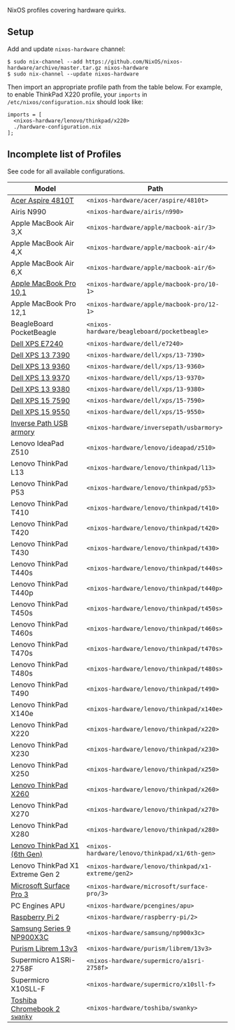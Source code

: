NixOS profiles covering hardware quirks.

## Setup

Add and update `nixos-hardware` channel:

```
$ sudo nix-channel --add https://github.com/NixOS/nixos-hardware/archive/master.tar.gz nixos-hardware
$ sudo nix-channel --update nixos-hardware
```

Then import an appropriate profile path from the table below. For example, to
enable ThinkPad X220 profile, your `imports` in `/etc/nixos/configuration.nix`
should look like:

```
imports = [
  <nixos-hardware/lenovo/thinkpad/x220>
  ./hardware-configuration.nix
];
```

## Incomplete list of Profiles

See code for all available configurations.

| Model                             | Path                                               |
| --------------------------------- | -------------------------------------------------- |
| [Acer Aspire 4810T][]             | `<nixos-hardware/acer/aspire/4810t>`               |
| Airis N990                        | `<nixos-hardware/airis/n990>`                      |
| Apple MacBook Air 3,X             | `<nixos-hardware/apple/macbook-air/3>`             |
| Apple MacBook Air 4,X             | `<nixos-hardware/apple/macbook-air/4>`             |
| Apple MacBook Air 6,X             | `<nixos-hardware/apple/macbook-air/6>`             |
| [Apple MacBook Pro 10,1][]        | `<nixos-hardware/apple/macbook-pro/10-1>`          |
| Apple MacBook Pro 12,1            | `<nixos-hardware/apple/macbook-pro/12-1>`          |
| BeagleBoard PocketBeagle          | `<nixos-hardware/beagleboard/pocketbeagle>`        |
| [Dell XPS E7240][]                | `<nixos-hardware/dell/e7240>`                      |
| [Dell XPS 13 7390][]              | `<nixos-hardware/dell/xps/13-7390>`                |
| [Dell XPS 13 9360][]              | `<nixos-hardware/dell/xps/13-9360>`                |
| [Dell XPS 13 9370][]              | `<nixos-hardware/dell/xps/13-9370>`                |
| [Dell XPS 13 9380][]              | `<nixos-hardware/dell/xps/13-9380>`                |
| [Dell XPS 15 7590][]              | `<nixos-hardware/dell/xps/15-7590>`                |
| [Dell XPS 15 9550][]              | `<nixos-hardware/dell/xps/15-9550>`                |
| [Inverse Path USB armory][]       | `<nixos-hardware/inversepath/usbarmory>`           |
| Lenovo IdeaPad Z510               | `<nixos-hardware/lenovo/ideapad/z510>`             |
| Lenovo ThinkPad L13               | `<nixos-hardware/lenovo/thinkpad/l13>`             |
| Lenovo ThinkPad P53               | `<nixos-hardware/lenovo/thinkpad/p53>`             |
| Lenovo ThinkPad T410              | `<nixos-hardware/lenovo/thinkpad/t410>`            |
| Lenovo ThinkPad T420              | `<nixos-hardware/lenovo/thinkpad/t420>`            |
| Lenovo ThinkPad T430              | `<nixos-hardware/lenovo/thinkpad/t430>`            |
| Lenovo ThinkPad T440s             | `<nixos-hardware/lenovo/thinkpad/t440s>`           |
| Lenovo ThinkPad T440p             | `<nixos-hardware/lenovo/thinkpad/t440p>`           |
| Lenovo ThinkPad T450s             | `<nixos-hardware/lenovo/thinkpad/t450s>`           |
| Lenovo ThinkPad T460s             | `<nixos-hardware/lenovo/thinkpad/t460s>`           |
| Lenovo ThinkPad T470s             | `<nixos-hardware/lenovo/thinkpad/t470s>`           |
| Lenovo ThinkPad T480s             | `<nixos-hardware/lenovo/thinkpad/t480s>`           |
| Lenovo ThinkPad T490              | `<nixos-hardware/lenovo/thinkpad/t490>`            |
| Lenovo ThinkPad X140e             | `<nixos-hardware/lenovo/thinkpad/x140e>`           |
| Lenovo ThinkPad X220              | `<nixos-hardware/lenovo/thinkpad/x220>`            |
| Lenovo ThinkPad X230              | `<nixos-hardware/lenovo/thinkpad/x230>`            |
| Lenovo ThinkPad X250              | `<nixos-hardware/lenovo/thinkpad/x250>`            |
| [Lenovo ThinkPad X260][]          | `<nixos-hardware/lenovo/thinkpad/x260>`            |
| Lenovo ThinkPad X270              | `<nixos-hardware/lenovo/thinkpad/x270>`            |
| Lenovo ThinkPad X280              | `<nixos-hardware/lenovo/thinkpad/x280>`            |
| [Lenovo ThinkPad X1 (6th Gen)][]  | `<nixos-hardware/lenovo/thinkpad/x1/6th-gen>`      |
| Lenovo ThinkPad X1 Extreme Gen 2  | `<nixos-hardware/lenovo/thinkpad/x1-extreme/gen2>` |
| [Microsoft Surface Pro 3][]       | `<nixos-hardware/microsoft/surface-pro/3>`         |
| PC Engines APU                    | `<nixos-hardware/pcengines/apu>`                   |
| [Raspberry Pi 2][]                | `<nixos-hardware/raspberry-pi/2>`                  |
| [Samsung Series 9 NP900X3C][]     | `<nixos-hardware/samsung/np900x3c>`                |
| [Purism Librem 13v3][]            | `<nixos-hardware/purism/librem/13v3>`              |
| Supermicro A1SRi-2758F            | `<nixos-hardware/supermicro/a1sri-2758f>`          |
| Supermicro X10SLL-F               | `<nixos-hardware/supermicro/x10sll-f>`             |
| [Toshiba Chromebook 2 `swanky`][] | `<nixos-hardware/toshiba/swanky>`                  |

[Acer Aspire 4810T]: acer/aspire/4810t
[Apple MacBook Pro 10,1]: apple/macbook-pro/10-1
[Dell XPS E7240]: dell/e7240
[Dell XPS 13 7390]: dell/xps/13-7390
[Dell XPS 13 9360]: dell/xps/13-9360
[Dell XPS 13 9370]: dell/xps/13-9370
[Dell XPS 13 9380]: dell/xps/13-9380
[Dell XPS 15 7590]: dell/xps/15-7590
[Dell XPS 15 9550]: dell/xps/15-9550
[Inverse Path USB armory]: inversepath/usbarmory
[Lenovo ThinkPad X1 (6th Gen)]: lenovo/thinkpad/x1/6th-gen
[Lenovo ThinkPad X260]: lenovo/thinkpad/x260
[Microsoft Surface Pro 3]: microsoft/surface-pro/3
[Raspberry Pi 2]: raspberry-pi/2
[Samsung Series 9 NP900X3C]: samsung/np900x3c
[Purism Librem 13v3]: purism/librem/13v3
[Toshiba Chromebook 2 `swanky`]: toshiba/swanky
